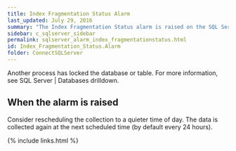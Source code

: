 ```yaml
---
title: ﻿Index Fragmentation Status Alarm
last_updated: July 29, 2016
summary: "The Index Fragmentation Status alarm is raised on the SQL Server | Overview page | Disk Storage panel when data cannot be collected."
sidebar: c_sqlserver_sidebar
permalink: sqlserver_alarm_index_fragmentationstatus.html
id: Index_Fragmentation_Status.Alarm
folder: ConnectSQLServer
---
```



Another process has locked the database or table. For more information, see SQL Server \| Databases drilldown.

## When the alarm is raised

Consider rescheduling the collection to a quieter time of day.
The data is collected again at the next scheduled time (by default every 24 hours).

{% include links.html %}
